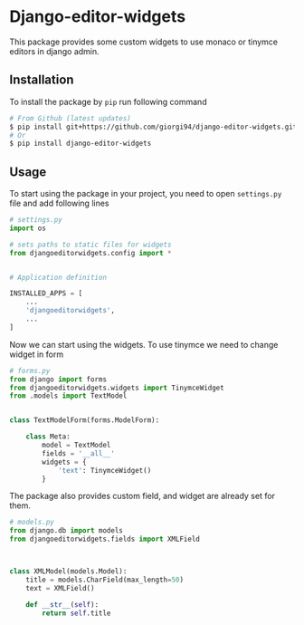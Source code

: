 # Django-editor-widgets


This package provides some custom widgets to use monaco or tinymce editors in django admin.


## Installation

To install the package by `pip` run following command

```sh
# From Github (latest updates)
$ pip install git+https://github.com/giorgi94/django-editor-widgets.git
# Or
$ pip install django-editor-widgets
```

## Usage

To start using the package in your project, you need to open `settings.py` file and add following lines

```python
# settings.py
import os

# sets paths to static files for widgets
from djangoeditorwidgets.config import *


# Application definition

INSTALLED_APPS = [
    ...
    'djangoeditorwidgets',
    ...
]

```

Now we can start using the widgets. To use tinymce we need to change widget in form
```python
# forms.py
from django import forms
from djangoeditorwidgets.widgets import TinymceWidget
from .models import TextModel


class TextModelForm(forms.ModelForm):

    class Meta:
        model = TextModel
        fields = '__all__'
        widgets = {
            'text': TinymceWidget()
        }
```

The package also provides custom field, and widget are already set for them.

```python
# models.py
from django.db import models
from djangoeditorwidgets.fields import XMLField



class XMLModel(models.Model):
    title = models.CharField(max_length=50)
    text = XMLField()

    def __str__(self):
        return self.title

```
